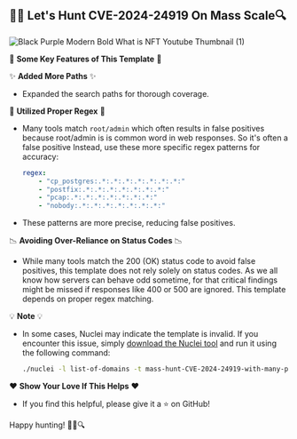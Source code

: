 ## 🕵️‍♂️ Let's Hunt CVE-2024-24919 On Mass Scale🔍

![Black Purple Modern Bold What is NFT Youtube Thumbnail (1)](https://github.com/tamimhasan404/Custom-Nuclei-Templates-404/assets/66991901/d3bf8b0f-eba1-4a7d-81f3-19ca0c2e2101)

🚀 **Some Key Features of This Template** 🚀

✨ **Added More Paths** ✨
- Expanded the search paths for thorough coverage.

🧠 **Utilized Proper Regex** 🧠
- Many tools match `root/admin` which often results in false positives because root/admin is is common word in web responses. So it's often a false positive Instead, use these more specific regex patterns for accuracy:

    ```yaml
    regex:
        - "cp_postgres:.*:.*:.*:.*:.*:.*:.*:"
        - "postfix:.*:.*:.*:.*:.*:.*:.*:"
        - "pcap:.*:.*:.*:.*:.*:.*:.*:"
        - "nobody:.*:.*:.*:.*:.*:.*:.*:"
    ```

- These patterns are more precise, reducing false positives.

📉 **Avoiding Over-Reliance on Status Codes** 📉
- While many tools match the 200 (OK) status code to avoid false positives, this template does not rely solely on status codes. As we all know how servers can behave odd sometime, for that critical findings might be missed if responses like 400 or 500 are ignored. This template depends on proper regex matching.

💡 **Note** 💡
- In some cases, Nuclei may indicate the template is invalid. If you encounter this issue, simply [download the Nuclei tool](https://github.com/projectdiscovery/nuclei/releases/tag/v3.2.8) and run it using the following command:
  ```bash
  ./nuclei -l list-of-domains -t mass-hunt-CVE-2024-24919-with-many-paths.yaml
  ```

❤️ **Show Your Love If This Helps** ❤️
- If you find this helpful, please give it a ⭐ on GitHub!

Happy hunting! 🕵️‍♀️🔍
